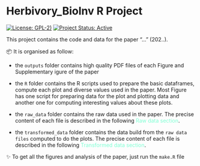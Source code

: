 
# Herbivory_BioInv R Project

<!-- badges: start -->

[![License:
GPL-2)](https://img.shields.io/badge/License-GPL%202-blue.svg)](https://choosealicense.com/licenses/gpl-2.0/)
[![Project Status:
Active](https://www.repostatus.org/badges/latest/active.svg)](https://www.repostatus.org/#active)
<!-- badges: end -->

This project contains the code and data for the paper “…” (202..).

:package: It is organised as follow:

-   the `outputs` folder contains high quality PDF files of each Figure
    and Supplementary igure of the paper

-   the `R` folder contains the R scripts used to prepare the basic
    dataframes, compute each plot and diverse values used in the paper.
    Most Figure has one script for preparing data for the plot and
    plotting data and another one for computing interesting values about
    these plots.

-   the `raw_data` folder contains the raw data used in the paper. The
    precise content of each file is described in the following <span
    style="color: aquamarine;">Raw data section</span>.

-   the `transformed_data` folder contains the data build from the
    `raw data files` computed to do the plots. The precise content of
    each file is described in the following <span
    style="color: aquamarine;">Transformed data section</span>.

:sparkles: To get all the figures and analysis of the paper, just run
the `make.R` file
